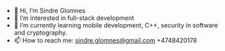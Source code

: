 - 👋 Hi, I’m Sindre Glomnes
- 👀 I’m interested in full-stack development
- 🌱 I’m currently learning mobile development, C++, security in software and cryptography.
- 📫 How to reach me: sindre.glomnes@gmail.com +4748420178

<!---
Sindreglo/Sindreglo is a ✨ special ✨ repository because its `README.md` (this file) appears on your GitHub profile.
You can click the Preview link to take a look at your changes.
--->
